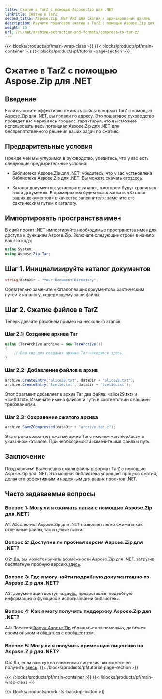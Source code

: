 ```yaml
---
title: Сжатие в TarZ с помощью Aspose.Zip для .NET
linktitle: Сжатие в TarZ
second_title: Aspose.Zip .NET API для сжатия и архивирования файлов
description: Изучите пошаговое сжатие в TarZ с помощью Aspose.Zip для .NET. Эффективная обработка файлов для ваших проектов .NET.
weight: 15
url: /ru/net/archive-extraction-and-formats/compress-to-tar-z/
---
```


{{< blocks/products/pf/main-wrap-class >}}
{{< blocks/products/pf/main-container >}}
{{< blocks/products/pf/tutorial-page-section >}}

# Сжатие в TarZ с помощью Aspose.Zip для .NET

## Введение

Если вы хотите эффективно сжимать файлы в формат TarZ с помощью Aspose.Zip для .NET, вы попали по адресу. Это пошаговое руководство проведет вас через весь процесс, гарантируя, что вы сможете использовать весь потенциал Aspose.Zip для .NET для беспрепятственного решения ваших задач по сжатию.

## Предварительные условия

Прежде чем мы углубимся в руководство, убедитесь, что у вас есть следующие предварительные условия:

-  Библиотека Aspose.Zip для .NET: убедитесь, что у вас установлена библиотека Aspose.Zip для .NET. Вы можете скачать его[здесь](https://releases.aspose.com/zip/net/).

- Каталог документов: установите каталог, в котором будут храниться ваши документы. В примерах мы будем использовать «Каталог ваших документов» в качестве заполнителя; замените его фактическим путем к каталогу.

## Импортировать пространства имен

В свой проект .NET импортируйте необходимые пространства имен для доступа к функциям Aspose.Zip. Включите следующие строки в начало вашего кода:

```csharp
using System;
using Aspose.Zip.Tar;
```

## Шаг 1. Инициализируйте каталог документов

```csharp
string dataDir = "Your Document Directory";
```

Обязательно замените «Каталог ваших документов» фактическим путем к каталогу, содержащему ваши файлы.

## Шаг 2. Сжатие файлов в TarZ

Теперь давайте разобьем пример на несколько этапов:

### Шаг 2.1: Создание архива Tar

```csharp
using (TarArchive archive = new TarArchive())
{
    // Ваш код для создания архива Tar находится здесь.
}
```

### Шаг 2.2: Добавление файлов в архив

```csharp
archive.CreateEntry("alice29.txt", dataDir + "alice29.txt");
archive.CreateEntry("lcet10.txt", dataDir + "lcet10.txt");
```

Этот фрагмент добавляет в архив Tar два файла: «alice29.txt» и «lcet10.txt». Измените имена файлов и пути в соответствии с вашими требованиями.

### Шаг 2.3: Сохранение сжатого архива

```csharp
archive.SaveZCompressed(dataDir + "archive.tar.z");
```

Эта строка сохраняет сжатый архив Tar с именем «archive.tar.z» в указанном каталоге. При необходимости измените имя файла и путь.

## Заключение

Поздравляем! Вы успешно сжали файлы в формат TarZ с помощью Aspose.Zip для .NET. Эта мощная библиотека упрощает процесс сжатия, делая его эффективным и надежным для ваших проектов .NET.

## Часто задаваемые вопросы

### Вопрос 1: Могу ли я сжимать папки с помощью Aspose.Zip для .NET?

А1: Абсолютно! Aspose.Zip для .NET позволяет легко сжимать как отдельные файлы, так и целые папки.

### Вопрос 2: Доступна ли пробная версия Aspose.Zip для .NET?

 О2: Да, вы можете изучить возможности Aspose.Zip для .NET, загрузив бесплатную пробную версию.[здесь](https://releases.aspose.com/).

### Вопрос 3: Где я могу найти подробную документацию по Aspose.Zip для .NET?

 A3: документация доступна.[здесь](https://reference.aspose.com/zip/net/), предоставляя подробную информацию о функциях и использовании библиотеки.

### Вопрос 4: Как я могу получить поддержку Aspose.Zip для .NET?

 А4: Посетите[Форум Aspose.Zip](https://forum.aspose.com/c/zip/37) обращаться за помощью, делиться своим опытом и общаться с сообществом.

### Вопрос 5: Могу ли я получить временную лицензию на Aspose.Zip для .NET?

О5: Да, если вам нужна временная лицензия, вы можете ее получить.[здесь](https://purchase.aspose.com/temporary-license/).
{{< /blocks/products/pf/tutorial-page-section >}}

{{< /blocks/products/pf/main-container >}}
{{< /blocks/products/pf/main-wrap-class >}}

{{< blocks/products/products-backtop-button >}}

